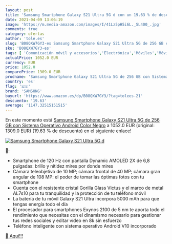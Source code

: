 ```yaml
---
layout: post
title: 'Samsung Smartphone Galaxy S21 Ultra 5G d con un 19.63 % de descuento'
date: 2021-04-09 13:06:19
image: 'https://m.media-amazon.com/images/I/41Lz5pH5i6L._SL400_.jpg'
comments: true
category: ofertas
author: 'tole.es'
slug: 'B08QXW7GY3-es Samsung Smartphone Galaxy S21 Ultra 5G de 256 GB con...'
sku: 'B08QXW7GY3-es'
tags: [ 'Comunicación móvil y accesorios','Electrónica','Móviles','Móviles y smartphones libres','android','samsung', ]
actualPrice: 1052.0 EUR
currency: EUR
price: 1052.0
comparePrice: 1309.0 EUR
prodname: 'Samsung Smartphone Galaxy S21 Ultra 5G de 256 GB con Sistema Operativo Android Color Negro'
country: 'es'
flag: '🇪🇸'
brand: 'SAMSUNG'
buyurl: 'https://www.amazon.es/dp/B08QXW7GY3/?tag=tolees-21'
descuento: '19.63'
average: '1147.32515151515'
---
```


En este momento está [Samsung Smartphone Galaxy S21 Ultra 5G de 256 GB con Sistema Operativo Android Color Negro](https://www.amazon.es/dp/B08QXW7GY3/?tag=tolees-21) a 1052.0 EUR (original: 1309.0 EUR) (19.63 %  de descuento) en el siguiente enlace!

[![Samsung Smartphone Galaxy S21 Ultra 5G d](https://m.media-amazon.com/images/I/41Lz5pH5i6L._SL400_.jpg)](https://www.amazon.es/dp/B08QXW7GY3/?tag=tolees-21)

🔎:

- Smartphone de 120 Hz con pantalla Dynamic AMOLED 2X de 6,8 pulgadas: brillo y nitidez mires por donde mires
- Cámara teleobjetivo de 10 MP; cámara frontal de 40 MP; cámara gran angular de 108 MP: el poder de tomar las óptimas fotos con tu smartphone
- Cuenta con el resistente cristal Gorilla Glass Victus y el marco de metal AL7s10 para tu tranquilidad y la protección de tu teléfono móvil
- La batería de tu móvil Galaxy S21 Ultra incorpora 5000 mAh para que tengas energía todo el día
- El procesador para smartphones Exynos 2100 de 5 nm te aporta todo el rendimiento que necesitas con el dinamismo necesario para gestionar tus redes sociales y editar vídeo en 8k sin esfuerzo
- Teléfono inteligente con sistema operativo Android V10 incorporado

[🛒 Aquí!!!](https://www.amazon.es/dp/B08QXW7GY3/?tag=tolees-21)

